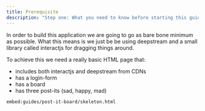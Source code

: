 ```yaml
---
title: Prerequisite
description: "Step one: What you need to know before starting this guide"
---
```


In order to build this application we are going to go as bare bone minimum as possible. What this means is we just be be using deepstream and a small library called interactjs for dragging things around.

To achieve this we need a really basic HTML page that:

- includes both interactjs and deepstream from CDNs
- has a login-form
- has a board
- has three post-its (sad, happy, mad)

`embed:guides/post-it-board/skeleton.html`